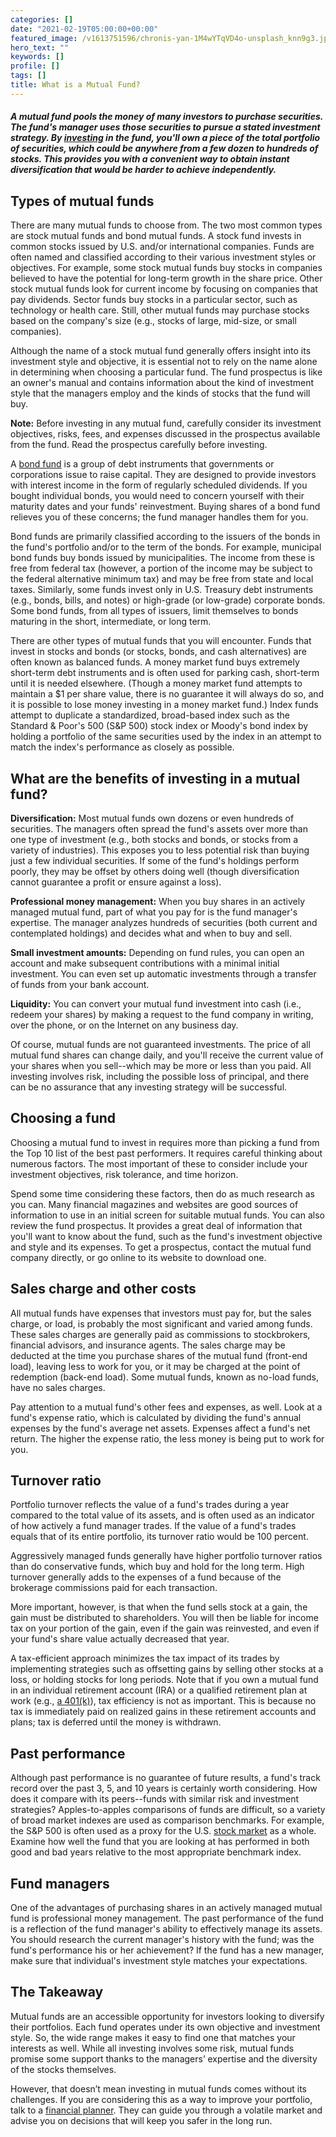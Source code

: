 ```yaml
---
categories: []
date: "2021-02-19T05:00:00+00:00"
featured_image: /v1613751596/chronis-yan-1M4wYTqVD4o-unsplash_knn9g3.jpg
hero_text: ""
keywords: []
profile: []
tags: []
title: What is a Mutual Fund?
---
```

##### A mutual fund pools the money of many investors to purchase securities. The fund's manager uses those securities to pursue a stated investment strategy. By [investing](https://navalign.com/updates/investing-for-major-financial-goals-in-5-steps/) in the fund, you'll own a piece of the total portfolio of securities, which could be anywhere from a few dozen to hundreds of stocks. This provides you with a convenient way to obtain instant diversification that would be harder to achieve independently.

## Types of mutual funds

There are many mutual funds to choose from. The two most common types are stock mutual funds and bond mutual funds. A stock fund invests in common stocks issued by U.S. and/or international companies. Funds are often named and classified according to their various investment styles or objectives. For example, some stock mutual funds buy stocks in companies believed to have the potential for long-term growth in the share price. Other stock mutual funds look for current income by focusing on companies that pay dividends. Sector funds buy stocks in a particular sector, such as technology or health care. Still, other mutual funds may purchase stocks based on the company's size (e.g., stocks of large, mid-size, or small companies).

Although the name of a stock mutual fund generally offers insight into its investment style and objective, it is essential not to rely on the name alone in determining when choosing a particular fund. The fund prospectus is like an owner's manual and contains information about the kind of investment style that the managers employ and the kinds of stocks that the fund will buy.

**Note:** Before investing in any mutual fund, carefully consider its investment objectives, risks, fees, and expenses discussed in the prospectus available from the fund. Read the prospectus carefully before investing.

A [bond fund](https://navalign.com/updates/bond-investing-101-everything-you-need-to-know-about-bonds/) is a group of debt instruments that governments or corporations issue to raise capital. They are designed to provide investors with interest income in the form of regularly scheduled dividends. If you bought individual bonds, you would need to concern yourself with their maturity dates and your funds' reinvestment. Buying shares of a bond fund relieves you of these concerns; the fund manager handles them for you.

Bond funds are primarily classified according to the issuers of the bonds in the fund's portfolio and/or to the term of the bonds. For example, municipal bond funds buy bonds issued by municipalities. The income from these is free from federal tax (however, a portion of the income may be subject to the federal alternative minimum tax) and may be free from state and local taxes. Similarly, some funds invest only in U.S. Treasury debt instruments (e.g., bonds, bills, and notes) or high-grade (or low-grade) corporate bonds. Some bond funds, from all types of issuers, limit themselves to bonds maturing in the short, intermediate, or long term.

There are other types of mutual funds that you will encounter. Funds that invest in stocks and bonds (or stocks, bonds, and cash alternatives) are often known as balanced funds. A money market fund buys extremely short-term debt instruments and is often used for parking cash, short-term until it is needed elsewhere. (Though a money market fund attempts to maintain a $1 per share value, there is no guarantee it will always do so, and it is possible to lose money investing in a money market fund.) Index funds attempt to duplicate a standardized, broad-based index such as the Standard & Poor's 500 (S&P 500) stock index or Moody's bond index by holding a portfolio of the same securities used by the index in an attempt to match the index's performance as closely as possible.

## What are the benefits of investing in a mutual fund?

**Diversification:** Most mutual funds own dozens or even hundreds of securities. The managers often spread the fund's assets over more than one type of investment (e.g., both stocks and bonds, or stocks from a variety of industries). This exposes you to less potential risk than buying just a few individual securities. If some of the fund's holdings perform poorly, they may be offset by others doing well (though diversification cannot guarantee a profit or ensure against a loss).

**Professional money management:** When you buy shares in an actively managed mutual fund, part of what you pay for is the fund manager's expertise. The manager analyzes hundreds of securities (both current and contemplated holdings) and decides what and when to buy and sell.

**Small investment amounts:** Depending on fund rules, you can open an account and make subsequent contributions with a minimal initial investment. You can even set up automatic investments through a transfer of funds from your bank account.

**Liquidity:** You can convert your mutual fund investment into cash (i.e., redeem your shares) by making a request to the fund company in writing, over the phone, or on the Internet on any business day.

Of course, mutual funds are not guaranteed investments. The price of all mutual fund shares can change daily, and you'll receive the current value of your shares when you sell--which may be more or less than you paid. All investing involves risk, including the possible loss of principal, and there can be no assurance that any investing strategy will be successful.

## Choosing a fund

Choosing a mutual fund to invest in requires more than picking a fund from the Top 10 list of the best past performers. It requires careful thinking about numerous factors. The most important of these to consider include your investment objectives, risk tolerance, and time horizon.

Spend some time considering these factors, then do as much research as you can. Many financial magazines and websites are good sources of information to use in an initial screen for suitable mutual funds. You can also review the fund prospectus. It provides a great deal of information that you'll want to know about the fund, such as the fund's investment objective and style and its expenses. To get a prospectus, contact the mutual fund company directly, or go online to its website to download one.

## Sales charge and other costs

All mutual funds have expenses that investors must pay for, but the sales charge, or load, is probably the most significant and varied among funds. These sales charges are generally paid as commissions to stockbrokers, financial advisors, and insurance agents. The sales charge may be deducted at the time you purchase shares of the mutual fund (front-end load), leaving less to work for you, or it may be charged at the point of redemption (back-end load). Some mutual funds, known as no-load funds, have no sales charges.

Pay attention to a mutual fund's other fees and expenses, as well. Look at a fund's expense ratio, which is calculated by dividing the fund's annual expenses by the fund's average net assets. Expenses affect a fund's net return. The higher the expense ratio, the less money is being put to work for you.

## Turnover ratio

Portfolio turnover reflects the value of a fund's trades during a year compared to the total value of its assets, and is often used as an indicator of how actively a fund manager trades. If the value of a fund's trades equals that of its entire portfolio, its turnover ratio would be 100 percent.

Aggressively managed funds generally have higher portfolio turnover ratios than do conservative funds, which buy and hold for the long term. High turnover generally adds to the expenses of a fund because of the brokerage commissions paid for each transaction.

More important, however, is that when the fund sells stock at a gain, the gain must be distributed to shareholders. You will then be liable for income tax on your portion of the gain, even if the gain was reinvested, and even if your fund's share value actually decreased that year.

A tax-efficient approach minimizes the tax impact of its trades by implementing strategies such as offsetting gains by selling other stocks at a loss, or holding stocks for long periods. Note that if you own a mutual fund in an individual retirement account (IRA) or a qualified retirement plan at work (e.g., [a 401(k)](https://navalign.com/updates/pay-it-now-or-pay-it-later-roth-401-k-basics/)), tax efficiency is not as important. This is because no tax is immediately paid on realized gains in these retirement accounts and plans; tax is deferred until the money is withdrawn.

## Past performance

Although past performance is no guarantee of future results, a fund's track record over the past 3, 5, and 10 years is certainly worth considering. How does it compare with its peers--funds with similar risk and investment strategies? Apples-to-apples comparisons of funds are difficult, so a variety of broad market indexes are used as comparison benchmarks. For example, the S&P 500 is often used as a proxy for the U.S. [stock market](https://navalign.com/updates/strategies-for-navigating-market-volatility/) as a whole. Examine how well the fund that you are looking at has performed in both good and bad years relative to the most appropriate benchmark index.

## Fund managers

One of the advantages of purchasing shares in an actively managed mutual fund is professional money management. The past performance of the fund is a reflection of the fund manager's ability to effectively manage its assets. You should research the current manager's history with the fund; was the fund's performance his or her achievement? If the fund has a new manager, make sure that individual's investment style matches your expectations.

## The Takeaway

Mutual funds are an accessible opportunity for investors looking to diversify their portfolios. Each fund operates under its own objective and investment style. So, the wide range makes it easy to find one that matches your interests as well. While all investing involves some risk, mutual funds promise some support thanks to the managers’ expertise and the diversity of the stocks themselves.

However, that doesn’t mean investing in mutual funds comes without its challenges. If you are considering this as a way to improve your portfolio, talk to a [financial planner](https://navalign.com/who-we-are/). They can guide you through a volatile market and advise you on decisions that will keep you safer in the long run.